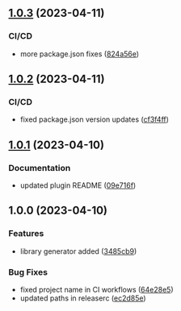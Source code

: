 ## [1.0.3](https://github.com/nxfullstack/harbor-master/compare/v1.0.2...v1.0.3) (2023-04-11)

### CI/CD

- more package.json fixes ([824a56e](https://github.com/nxfullstack/harbor-master/commit/824a56ee53544d355423bf9e79fd3b73580e1ffc))

## [1.0.2](https://github.com/nxfullstack/harbor-master/compare/v1.0.1...v1.0.2) (2023-04-11)

### CI/CD

- fixed package.json version updates ([cf3f4ff](https://github.com/nxfullstack/harbor-master/commit/cf3f4ffd0932952752d400cd63710d114987e04e))

## [1.0.1](https://github.com/nxfullstack/harbor-master/compare/v1.0.0...v1.0.1) (2023-04-10)

### Documentation

- updated plugin README ([09e716f](https://github.com/nxfullstack/harbor-master/commit/09e716f907e34bb5b74be5c88f4466a9ce1e68ee))

## 1.0.0 (2023-04-10)

### Features

- library generator added ([3485cb9](https://github.com/nxfullstack/harbor-master/commit/3485cb99fc8e49fe7695ddb3685b753ded19d5ae))

### Bug Fixes

- fixed project name in CI workflows ([64e28e5](https://github.com/nxfullstack/harbor-master/commit/64e28e58bd57367933de7fbc38be05b9166b7634))
- updated paths in releaserc ([ec2d85e](https://github.com/nxfullstack/harbor-master/commit/ec2d85e6fc18a2c166de716eb6e06cb4ecaa303a))
